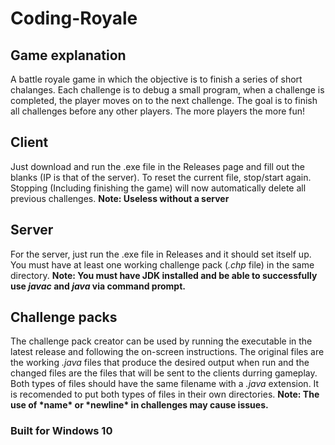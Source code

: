 # Coding-Royale
## Game explanation
A battle royale game in which the objective is to finish a series of short chalanges. Each challenge is to debug a small program, when a challenge is completed, the player moves on to the next challenge. The goal is to finish all challenges before any other players. The more players the more fun!

## Client
Just download and run the .exe file in the Releases page and fill out the blanks (IP is that of the server). To reset the current file, stop/start again. Stopping (Including finishing the game) will now automatically delete all previous challenges. **Note: Useless without a server**

## Server
For the server, just run the .exe file in Releases and it should set itself up. You must have at least one working challenge pack (_.chp_ file) in the same directory. **Note: You must have JDK installed and be able to successfully use *javac* and *java* via command prompt.**

## Challenge packs
The challenge pack creator can be used by running the executable in the latest release and following the on-screen instructions. The original files are the working *.java* files that produce the desired output when run and the changed files are the files that will be sent to the clients durring gameplay. Both types of files should have the same filename with a *.java* extension. It is recomended to put both types of files in their own directories. **Note: The use of \*name\* or \*newline\* in challenges may cause issues.**

### Built for Windows 10
